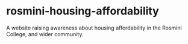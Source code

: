 # rosmini-housing-affordability
A website raising awareness about housing affordability in the Rosmini College, and wider community.
